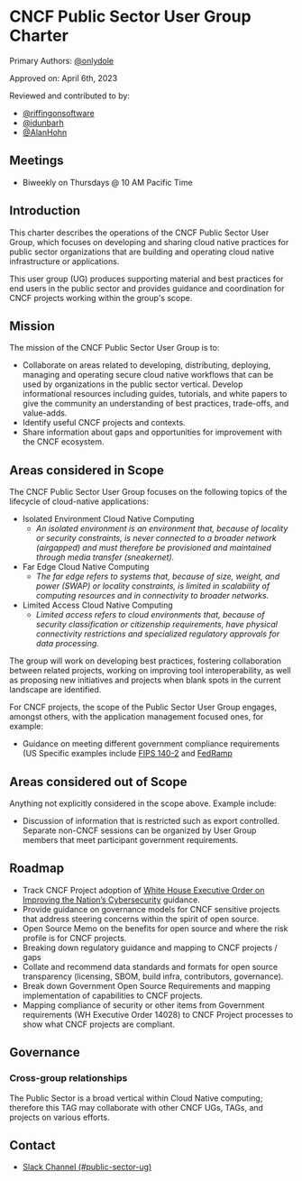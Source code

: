 # CNCF Public Sector User Group Charter

Primary Authors: [@onlydole](https://github.com/onlydole)


Approved on: April 6th, 2023

Reviewed and contributed to by:

- [@riffingonsoftware](https://github.com/riffingonsoftware)
- [@idunbarh](https://github.com/idunbarh)
- [@AlanHohn](https://github.com/AlanHohn)

## Meetings

- Biweekly on Thursdays @ 10 AM Pacific Time

## Introduction

This charter describes the operations of the CNCF Public Sector User Group, which focuses on developing and sharing cloud native practices for public sector organizations that are building and operating cloud native infrastructure or applications.

This user group (UG) produces supporting material and best practices for end users in the public sector and provides guidance and coordination for CNCF projects working within the group's scope.

## Mission

The mission of the CNCF Public Sector User Group is to:

- Collaborate on areas related to developing, distributing, deploying, managing and operating secure cloud native workflows that can be used by organizations in the public sector vertical.
Develop informational resources including guides, tutorials, and white papers to give the community an understanding of best practices, trade-offs, and value-adds.
- Identify useful CNCF projects and contexts.
- Share information about gaps and opportunities for improvement with the CNCF ecosystem.

## Areas considered in Scope

The CNCF Public Sector User Group focuses on the following topics of the lifecycle of cloud-native applications:

- Isolated Environment Cloud Native Computing
  - _An isolated environment is an environment that, because of locality or security constraints, is never connected to a broader network (airgapped) and must therefore be provisioned and maintained through media transfer (sneakernet)._
- Far Edge Cloud Native Computing
  - _The far edge refers to systems that, because of size, weight, and power (SWAP) or locality constraints, is limited in scalability of computing resources and in connectivity to broader networks._
- Limited Access Cloud Native Computing
  - _Limited access refers to cloud environments that, because of security classification or citizenship requirements, have physical connectivity restrictions and specialized regulatory approvals for data processing._

The group will work on developing best practices, fostering collaboration between related projects, working on improving tool interoperability, as well as proposing new initiatives and projects when blank spots in the current landscape are identified.

For CNCF projects, the scope of the Public Sector User Group engages, amongst others, with the application management focused ones, for example:

- Guidance on meeting different government compliance requirements (US Specific examples include [FIPS 140-2](https://csrc.nist.gov/publications/detail/fips/140/2/final) and [FedRamp](https://www.fedramp.gov/)

## Areas considered out of Scope

Anything not explicitly considered in the scope above. Example include:

- Discussion of information that is restricted such as export controlled. Separate non-CNCF sessions can be organized by User Group members that meet participant government requirements.

## Roadmap

- Track CNCF Project adoption of [White House Executive Order on Improving the Nation’s Cybersecurity](https://www.whitehouse.gov/briefing-room/presidential-actions/2021/05/12/executive-order-on-improving-the-nations-cybersecurity/) guidance.
- Provide guidance on governance models for CNCF sensitive projects that address steering concerns within the spirit of open source.
- Open Source Memo on the benefits for open source and where the risk profile is for CNCF projects.
- Breaking down regulatory guidance and mapping to CNCF projects / gaps
- Collate and recommend data standards and formats for open source transparency (licensing, SBOM, build infra, contributors, governance).
- Break down Government Open Source Requirements and mapping implementation of capabilities to CNCF projects.
- Mapping compliance of security or other items from Government requirements (WH Executive Order 14028) to CNCF Project processes to show what CNCF projects are compliant.

## Governance

### Cross-group relationships

The Public Sector is a broad vertical within Cloud Native computing; therefore this TAG may collaborate with other CNCF UGs, TAGs, and projects on various efforts.

## Contact

- [Slack Channel (#public-sector-ug)](https://cloud-native.slack.com/archives/C04RQ9L9KFS)
